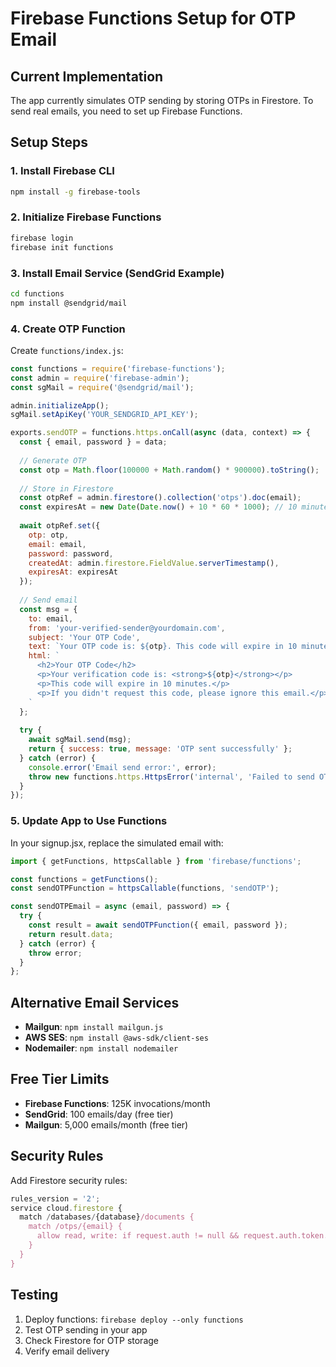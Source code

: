# Firebase Functions Setup for OTP Email

## Current Implementation
The app currently simulates OTP sending by storing OTPs in Firestore. To send real emails, you need to set up Firebase Functions.

## Setup Steps

### 1. Install Firebase CLI
```bash
npm install -g firebase-tools
```

### 2. Initialize Firebase Functions
```bash
firebase login
firebase init functions
```

### 3. Install Email Service (SendGrid Example)
```bash
cd functions
npm install @sendgrid/mail
```

### 4. Create OTP Function
Create `functions/index.js`:

```javascript
const functions = require('firebase-functions');
const admin = require('firebase-admin');
const sgMail = require('@sendgrid/mail');

admin.initializeApp();
sgMail.setApiKey('YOUR_SENDGRID_API_KEY');

exports.sendOTP = functions.https.onCall(async (data, context) => {
  const { email, password } = data;
  
  // Generate OTP
  const otp = Math.floor(100000 + Math.random() * 900000).toString();
  
  // Store in Firestore
  const otpRef = admin.firestore().collection('otps').doc(email);
  const expiresAt = new Date(Date.now() + 10 * 60 * 1000); // 10 minutes
  
  await otpRef.set({
    otp: otp,
    email: email,
    password: password,
    createdAt: admin.firestore.FieldValue.serverTimestamp(),
    expiresAt: expiresAt
  });
  
  // Send email
  const msg = {
    to: email,
    from: 'your-verified-sender@yourdomain.com',
    subject: 'Your OTP Code',
    text: `Your OTP code is: ${otp}. This code will expire in 10 minutes.`,
    html: `
      <h2>Your OTP Code</h2>
      <p>Your verification code is: <strong>${otp}</strong></p>
      <p>This code will expire in 10 minutes.</p>
      <p>If you didn't request this code, please ignore this email.</p>
    `
  };
  
  try {
    await sgMail.send(msg);
    return { success: true, message: 'OTP sent successfully' };
  } catch (error) {
    console.error('Email send error:', error);
    throw new functions.https.HttpsError('internal', 'Failed to send OTP');
  }
});
```

### 5. Update App to Use Functions
In your signup.jsx, replace the simulated email with:

```javascript
import { getFunctions, httpsCallable } from 'firebase/functions';

const functions = getFunctions();
const sendOTPFunction = httpsCallable(functions, 'sendOTP');

const sendOTPEmail = async (email, password) => {
  try {
    const result = await sendOTPFunction({ email, password });
    return result.data;
  } catch (error) {
    throw error;
  }
};
```

## Alternative Email Services
- **Mailgun**: `npm install mailgun.js`
- **AWS SES**: `npm install @aws-sdk/client-ses`
- **Nodemailer**: `npm install nodemailer`

## Free Tier Limits
- **Firebase Functions**: 125K invocations/month
- **SendGrid**: 100 emails/day (free tier)
- **Mailgun**: 5,000 emails/month (free tier)

## Security Rules
Add Firestore security rules:

```javascript
rules_version = '2';
service cloud.firestore {
  match /databases/{database}/documents {
    match /otps/{email} {
      allow read, write: if request.auth != null && request.auth.token.email == email;
    }
  }
}
```

## Testing
1. Deploy functions: `firebase deploy --only functions`
2. Test OTP sending in your app
3. Check Firestore for OTP storage
4. Verify email delivery 